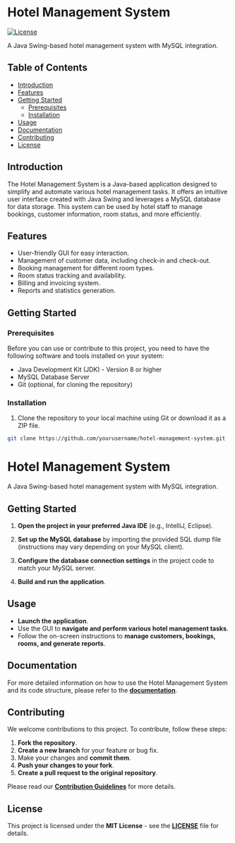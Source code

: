 # Hotel Management System

[![License](https://img.shields.io/badge/license-MIT-blue.svg)](LICENSE)

A Java Swing-based hotel management system with MySQL integration.

## Table of Contents
- [Introduction](#introduction)
- [Features](#features)
- [Getting Started](#getting-started)
  - [Prerequisites](#prerequisites)
  - [Installation](#installation)
- [Usage](#usage)
- [Documentation](#documentation)
- [Contributing](#contributing)
- [License](#license)

## Introduction

The Hotel Management System is a Java-based application designed to simplify and automate various hotel management tasks. It offers an intuitive user interface created with Java Swing and leverages a MySQL database for data storage. This system can be used by hotel staff to manage bookings, customer information, room status, and more efficiently.

## Features

- User-friendly GUI for easy interaction.
- Management of customer data, including check-in and check-out.
- Booking management for different room types.
- Room status tracking and availability.
- Billing and invoicing system.
- Reports and statistics generation.

## Getting Started

### Prerequisites

Before you can use or contribute to this project, you need to have the following software and tools installed on your system:

- Java Development Kit (JDK) - Version 8 or higher
- MySQL Database Server
- Git (optional, for cloning the repository)

### Installation

1. Clone the repository to your local machine using Git or download it as a ZIP file.

```bash
git clone https://github.com/yourusername/hotel-management-system.git
```

# Hotel Management System

A Java Swing-based hotel management system with MySQL integration.

## Getting Started

1. **Open the project in your preferred Java IDE** (e.g., IntelliJ, Eclipse).

2. **Set up the MySQL database** by importing the provided SQL dump file (instructions may vary depending on your MySQL client).

3. **Configure the database connection settings** in the project code to match your MySQL server.

4. **Build and run the application**.

## Usage

- **Launch the application**.
- Use the GUI to **navigate and perform various hotel management tasks**.
- Follow the on-screen instructions to **manage customers, bookings, rooms, and generate reports**.

## Documentation

For more detailed information on how to use the Hotel Management System and its code structure, please refer to the **[documentation](/docs)**.

## Contributing

We welcome contributions to this project. To contribute, follow these steps:

1. **Fork the repository**.
2. **Create a new branch** for your feature or bug fix.
3. Make your changes and **commit them**.
4. **Push your changes to your fork**.
5. **Create a pull request to the original repository**.

Please read our **[Contribution Guidelines](CONTRIBUTING.md)** for more details.

## License

This project is licensed under the **MIT License** - see the **[LICENSE](LICENSE)** file for details.

